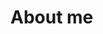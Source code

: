 # About me

<script setup>
import HeatmapTest from "./components/HeatmapTest.vue";
</script>




<HeatmapTest/>